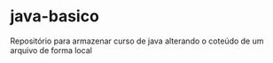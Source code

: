 # java-basico
Repositório para armazenar curso de java 
alterando o coteúdo de um arquivo de forma local